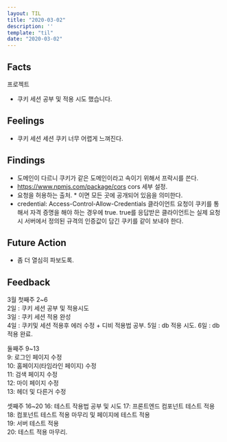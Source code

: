 ```yaml
---
layout: TIL
title: "2020-03-02"
description: ''
template: "til"
date: "2020-03-02"
---
```



## Facts

프로젝트

- 쿠키 세션 공부 및 적용 시도 했습니다. 

## Feelings

- 쿠키 세션 세션 쿠키 너무 어렵게 느껴진다.

## Findings

- 도메인이 다르니 쿠키가 같은 도메인이라고 속이기 위해서 프락시를 쓴다. 
- https://www.npmjs.com/package/cors cors 세부 설정.
-  요청을 허용하는 출처. * 이면 모든 곳에 공개되어 있음을 의미한다. 
- credential:  Access-Control-Allow-Credentials 클라이언트 요청이 쿠키를 통해서 자격 증명을 해야 하는 경우에 true. true를 응답받은 클라이언트는 실제 요청 시 서버에서 정의된 규격의 인증값이 담긴 쿠키를 같이 보내야 한다.

## Future Action

- 좀 더 열심히 파보도록.

## Feedback








3월 
첫째주 2~6  
2일 : 쿠키 세션 공부 및 적용시도  
3일 : 쿠키 세션 적용 완성  
4일 : 쿠키및 세션 적용후 에러 수정 + 디비 적용법 공부.
5일 : db 적용 시도.
6일 : db 적용 완료.

둘째주 9~13  
9: 로그인 페이지 수정  
10: 홈페이지(타임라인 페이지) 수정  
11: 검색 페이지 수정  
12: 마이 페이지 수정  
13: 헤더 및 다른거 수정  

셋째주 16~20
16: 테스트 작용법 공부 및 시도
17: 프론트엔드 컴포넌트 테스트 적용  
18: 컴포넌트 테스트 적용 마무리 및 페이지에 테스트 적용  
19: 서버 테스트 적용  
20: 테스트 적용 마무리.